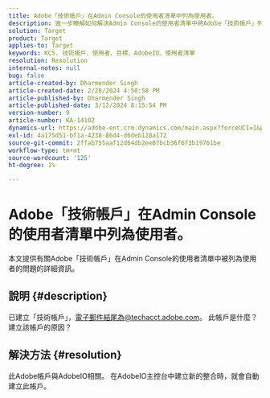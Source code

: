 ```yaml
---
title: Adobe「技術帳戶」在Admin Console的使用者清單中列為使用者。
description: 進一步瞭解如何解決Admin Console的使用者清單中將Adobe「技術帳戶」列為使用者的問題。
solution: Target
product: Target
applies-to: Target
keywords: KCS. 技術帳戶、使用者、目標、AdobeIO、使用者清單
resolution: Resolution
internal-notes: null
bug: false
article-created-by: Dharmender Singh
article-created-date: 2/28/2024 4:50:58 PM
article-published-by: Dharmender Singh
article-published-date: 3/12/2024 8:15:54 PM
version-number: 9
article-number: KA-14102
dynamics-url: https://adobe-ent.crm.dynamics.com/main.aspx?forceUCI=1&pagetype=entityrecord&etn=knowledgearticle&id=ac309a87-59d6-ee11-9079-6045bd006295
exl-id: 4a175d51-bf1a-4238-86d4-d6deb128a172
source-git-commit: 2ffab755aaf12d64db2ee07bcb36f6f3b19761be
workflow-type: tm+mt
source-wordcount: '125'
ht-degree: 1%

---
```


# Adobe「技術帳戶」在Admin Console的使用者清單中列為使用者。


本文提供有關Adobe「技術帳戶」在Admin Console的使用者清單中被列為使用者的問題的詳細資訊。

## 說明 {#description}


已建立「技術帳戶」，電子郵件結尾為@techacct.adobe.com。 此帳戶是什麼？建立該帳戶的原因？


## 解決方法 {#resolution}


此Adobe帳戶與AdobeIO相關。 在AdobeIO主控台中建立新的整合時，就會自動建立此帳戶。
